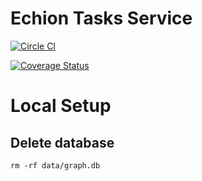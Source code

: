 # Echion Tasks Service

[![Circle CI](https://circleci.com/gh/echion/tasks.svg?style=shield)](https://circleci.com/gh/echion/tasks)

[![Coverage Status](https://coveralls.io/repos/github/echion/tasks/badge.svg?branch=master)](https://coveralls.io/github/echion/tasks?branch=master)



# Local Setup

## Delete database

```
rm -rf data/graph.db
```